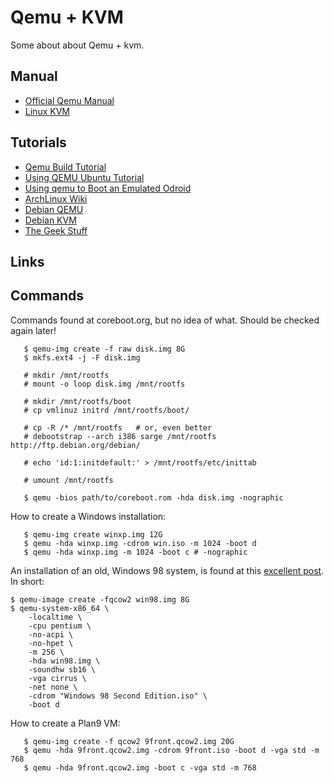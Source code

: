 Qemu + KVM
==========

Some about about Qemu + kvm.

## Manual

 - [Official Qemu Manual][1]
 - [Linux KVM][9]


## Tutorials

 - [Qemu Build Tutorial][2]
 - [Using QEMU Ubuntu Tutorial][3]
 - [Using qemu to Boot an Emulated Odroid][4]
 - [ArchLinux Wiki][5]
 - [Debian QEMU][8]
 - [Debian KVM][7]
 - [The Geek Stuff][6]

## Links

[1]: http://wiki.qemu.org/Manual
[2]: http://www.coreboot.org/QEMU_Build_Tutorial
[3]: http://mikelev.in/2010/07/using-qemu-ubuntu-tutorial/
[4]: http://odroid.us/mediawiki/index.php?title=Step-by-step_Using_qemu_to_Boot_an_Emulated_Odroid
[5]: https://wiki.archlinux.org/index.php/KVM
[6]: https://wiki.archlinux.org/index.php/KVM
[7]: https://wiki.debian.org/KVM
[8]: https://wiki.debian.org/QEMU
[9]: http://www.linux-kvm.org/

## Commands

Commands found at coreboot.org, but no idea of what.
Should be checked again later!

```shell
   $ qemu-img create -f raw disk.img 8G
   $ mkfs.ext4 -j -F disk.img

   # mkdir /mnt/rootfs
   # mount -o loop disk.img /mnt/rootfs

   # mkdir /mnt/rootfs/boot
   # cp vmlinuz initrd /mnt/rootfs/boot/

   # cp -R /* /mnt/rootfs	# or, even better
   # debootstrap --arch i386 sarge /mnt/rootfs http://ftp.debian.org/debian/

   # echo 'id:1:initdefault:' > /mnt/rootfs/etc/inittab

   # umount /mnt/rootfs

   $ qemu -bios path/to/coreboot.rom -hda disk.img -nographic
```

How to create a Windows installation:

```shell
   $ qemu-img create winxp.img 12G
   $ qemu -hda winxp.img -cdrom win.iso -m 1024 -boot d
   $ qemu -hda winxp.img -m 1024 -boot c # -nographic
```

An installation of an old, Windows 98 system, is found at this
[excellent post](https://nullprogram.com/blog/2018/04/13/).
In short:

```console
$ qemu-image create -fqcow2 win98.img 8G
$ qemu-system-x86_64 \
    -localtime \
    -cpu pentium \
    -no-acpi \
    -no-hpet \
    -m 256 \
    -hda win98.img \
    -soundhw sb16 \
    -vga cirrus \
    -net none \
    -cdrom "Windows 98 Second Edition.iso" \
    -boot d
```

How to create a Plan9 VM:

```shell
   $ qemu-img create -f qcow2 9front.qcow2.img 20G
   $ qemu -hda 9front.qcow2.img -cdrom 9front.iso -boot d -vga std -m 768
   $ qemu -hda 9front.qcow2.img -boot c -vga std -m 768
```
